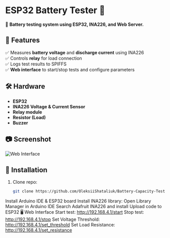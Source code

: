 # ESP32 Battery Tester 🔋  

🚀 **Battery testing system using ESP32, INA226, and Web Server.**  

## 📌 Features  
✅ Measures **battery voltage** and **discharge current** using INA226  
✅ Controls **relay** for load connection  
✅ Logs test results to SPIFFS  
✅ **Web interface** to start/stop tests and configure parameters  

## 🛠️ Hardware  
- **ESP32**  
- **INA226 Voltage & Current Sensor**  
- **Relay module**  
- **Resistor (Load)**  
- **Buzzer**  

## 📷 Screenshot  
![Web Interface](screenshot.png)  

## 🚀 Installation  
1. Clone repo:  
   ```bash
   git clone https://github.com/OleksiiShataliuk/Battery-Capacity-Tester.git
Install Arduino IDE & ESP32 board
Install INA226 library:
Open Library Manager in Arduino IDE
Search Adafruit INA226 and install
Upload code to ESP32
🖥️ Web Interface
Start test: http://192.168.4.1/start
Stop test: http://192.168.4.1/stop
Set Voltage Threshold: http://192.168.4.1/set_threshold
Set Load Resistance: http://192.168.4.1/set_resistance
